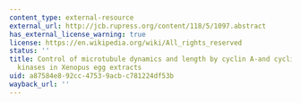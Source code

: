 ```yaml
---
content_type: external-resource
external_url: http://jcb.rupress.org/content/118/5/1097.abstract
has_external_license_warning: true
license: https://en.wikipedia.org/wiki/All_rights_reserved
status: ''
title: Control of microtubule dynamics and length by cyclin A-and cyclin B-dependent
  kinases in Xenopus egg extracts
uid: a87584e8-92cc-4753-9acb-c781224df53b
wayback_url: ''
---
```

